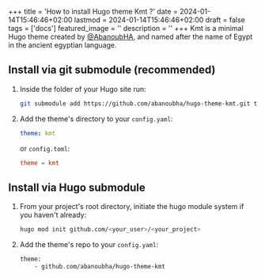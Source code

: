 +++
title = 'How to install Hugo theme Kmt ?'
date = 2024-01-14T15:46:46+02:00
lastmod = 2024-01-14T15:46:46+02:00
draft = false
tags = ['docs']
featured_image = ''
description = ''
+++
Kmt is a minimal Hugo theme created by [@AbanoubHA](https://x.com/abanoubha), and named after the name of Egypt in the ancient egyptian language.

## Install via git submodule (recommended)

1. Inside the folder of your Hugo site run:

    ```sh
    git submodule add https://github.com/abanoubha/hugo-theme-kmt.git themes/kmt
    ```

2. Add the theme's directory to your `config.yaml`:

    ```yaml
    theme: kmt
    ```

    or `config.toml`:

    ```toml
    theme = kmt
    ```

## Install via Hugo submodule

1. From your project's root directory, initiate the hugo module system if you haven't already:

    ```sh
    hugo mod init github.com/<your_user>/<your_project>
    ```

2. Add the theme's repo to your `config.yaml`:

    ```sh
    theme:
        - github.com/abanoubha/hugo-theme-kmt
    ```
